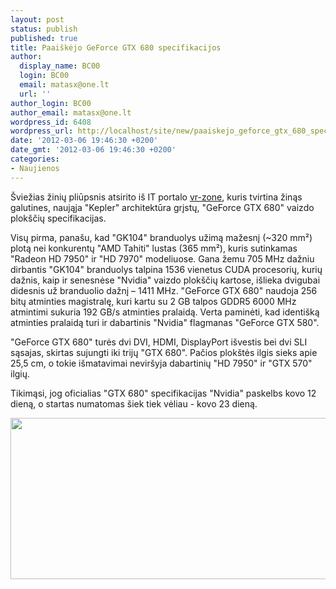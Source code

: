 ```yaml
---
layout: post
status: publish
published: true
title: Paaiškėjo GeForce GTX 680 specifikacijos
author:
  display_name: BC00
  login: BC00
  email: matasx@one.lt
  url: ''
author_login: BC00
author_email: matasx@one.lt
wordpress_id: 6408
wordpress_url: http://localhost/site/new/paaiskejo_geforce_gtx_680_specifikacijos/
date: '2012-03-06 19:46:30 +0200'
date_gmt: '2012-03-06 19:46:30 +0200'
categories:
- Naujienos
---
```

<p>
	&Scaron;viežias žinių pliūpsnis atsirito i&scaron; IT portalo <a href="http://vr-zone.com/articles/nvidia-geforce-gtx-680-specifications-revealed/15137.html">vr-zone</a>, kuris tvirtina žinąs galutines, naująja &quot;Kepler&quot; architektūra grįstų, &quot;GeForce GTX 680&quot; vaizdo plok&scaron;čių specifikacijas.</p>
<p>
	Visų pirma, pana&scaron;u, kad &quot;GK104&quot; branduolys užimą mažesnį (~320 mm<span class="st">&sup2;</span>) plotą nei konkurentų &quot;AMD Tahiti&quot; lustas (365 mm<span class="st">&sup2;</span>), kuris sutinkamas &quot;Radeon HD 7950&quot; ir &quot;HD 7970&quot; modeliuose. Gana žemu 705 MHz dažniu dirbantis &quot;GK104&quot; branduolys talpina 1536 vienetus CUDA procesorių, kurių dažnis, kaip ir senesnėse &quot;Nvidia&quot; vaizdo plok&scaron;čių kartose, i&scaron;lieka dvigubai didesnis už branduolio dažnį &ndash; 1411 MHz. &quot;GeForce GTX 680&quot; naudoja 256 bitų atminties magistralę, kuri kartu su 2 GB talpos GDDR5 6000 MHz atmintimi sukuria 192 GB/s atminties pralaidą. Verta paminėti, kad identi&scaron;ką atminties pralaidą turi ir dabartinis &quot;Nvidia&quot; flagmanas &quot;GeForce GTX 580&quot;.</p>
<p>
	&quot;GeForce GTX 680&quot; turės dvi DVI, HDMI, DisplayPort i&scaron;vestis bei dvi SLI sąsajas, skirtas sujungti iki trijų &quot;GTX 680&quot;. Pačios plok&scaron;tės ilgis sieks apie 25,5 cm, o tokie i&scaron;matavimai nevir&scaron;yja dabartinių &quot;HD 7950&quot; ir &quot;GTX 570&quot; ilgių.</p>
<p>
	Tikimąsi, jog oficialias &quot;GTX 680&quot; specifikacijas &quot;Nvidia&quot; paskelbs kovo 12 dieną, o startas numatomas &scaron;iek tiek vėliau - kovo 23 dieną.</p>
<p>
	<img alt="" src="http://technews.lt/userfiles/gk104.JPG" style="width: 620px; height: 258px;" /></p>
